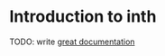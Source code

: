 # Introduction to inth

TODO: write [great documentation](http://jacobian.org/writing/great-documentation/what-to-write/)
